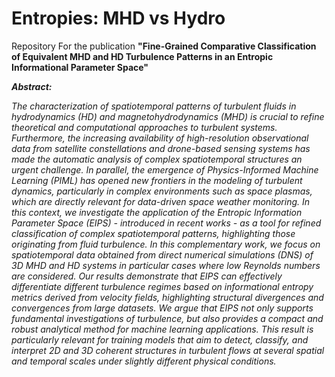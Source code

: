 # Entropies: MHD vs Hydro

Repository For the publication **"Fine-Grained Comparative Classification of Equivalent MHD and HD Turbulence Patterns in an Entropic Informational Parameter Space"**

**_Abstract:_**

_The characterization of spatiotemporal patterns of turbulent fluids in hydrodynamics (HD) and magnetohydrodynamics (MHD) is crucial to refine theoretical and computational approaches to turbulent systems. Furthermore, the increasing availability of high-resolution observational data from satellite constellations and drone-based sensing systems has made the automatic analysis of complex spatiotemporal structures an urgent challenge. In parallel, the emergence of Physics-Informed Machine Learning (PIML) has opened new frontiers in the modeling of turbulent dynamics, particularly in complex environments such as space plasmas, which are directly relevant for data-driven space weather monitoring. In this context, we investigate the application of the Entropic Information Parameter Space (EIPS) - introduced in recent works - as a tool for refined classification of complex spatiotemporal patterns, highlighting those originating from fluid turbulence. In this complementary work, we focus on spatiotemporal data obtained from direct numerical simulations (DNS) of 3D MHD and HD systems in particular cases where low Reynolds numbers are considered. Our results demonstrate that EIPS can effectively differentiate different turbulence regimes based on informational entropy metrics derived from velocity fields, highlighting structural divergences and convergences from large datasets. We argue that EIPS not only supports fundamental investigations of turbulence, but also provides a compact and robust analytical method for machine learning applications. This result is particularly relevant for training models that aim to detect, classify, and interpret 2D and 3D coherent structures in turbulent flows at several spatial and temporal scales under slightly different physical conditions._
